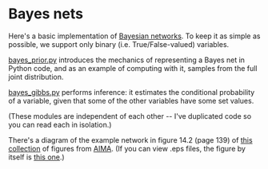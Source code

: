 # Bayes nets

Here's a basic implementation of [Bayesian
networks](https://en.wikipedia.org/wiki/Bayesian_network). To keep it
as simple as possible, we support only binary (i.e. True/False-valued)
variables.

[bayes_prior.py](../bayes_nets/bayes_prior.py) introduces the
mechanics of representing a Bayes net in Python code, and as an
example of computing with it, samples from the full joint
distribution.

[bayes_gibbs.py](../bayes_nets/bayes_gibbs.py) performs
inference: it estimates the conditional probability of a variable,
given that some of the other variables have some set values.

(These modules are independent of each other -- I've duplicated code
so you can read each in isolation.)

There's a diagram of the example network in figure 14.2 (page 139) of
[this collection](http://aima.cs.berkeley.edu/all-figures.pdf) of
figures from [AIMA](http://aima.cs.berkeley.edu/index.html). (If you
can view .eps files, the figure by itself is [this
one](http://aima.cs.berkeley.edu/3e-figures/burglary2.eps).)
